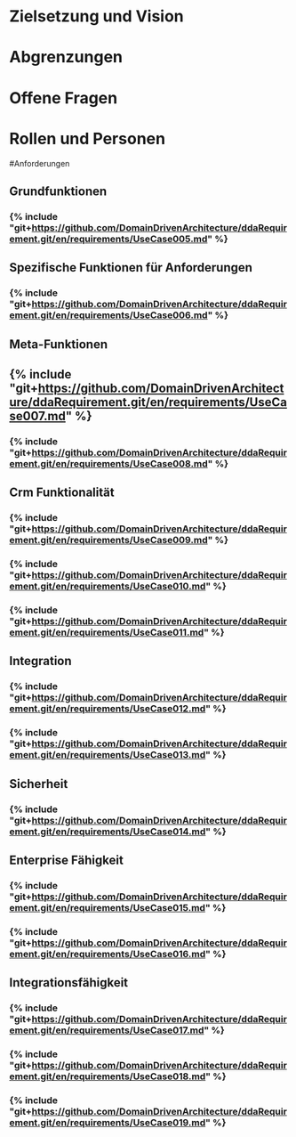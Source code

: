 
# Zielsetzung und Vision


# Abgrenzungen


# Offene Fragen


# Rollen und Personen


#Anforderungen


## Grundfunktionen

### {% include "git+https://github.com/DomainDrivenArchitecture/ddaRequirement.git/en/requirements/UseCase005.md" %} 


## Spezifische Funktionen für Anforderungen

### {% include "git+https://github.com/DomainDrivenArchitecture/ddaRequirement.git/en/requirements/UseCase006.md" %} 


## Meta-Funktionen

## {% include "git+https://github.com/DomainDrivenArchitecture/ddaRequirement.git/en/requirements/UseCase007.md" %} 


### {% include "git+https://github.com/DomainDrivenArchitecture/ddaRequirement.git/en/requirements/UseCase008.md" %} 


## Crm Funktionalität

### {% include "git+https://github.com/DomainDrivenArchitecture/ddaRequirement.git/en/requirements/UseCase009.md" %} 

### {% include "git+https://github.com/DomainDrivenArchitecture/ddaRequirement.git/en/requirements/UseCase010.md" %} 

### {% include "git+https://github.com/DomainDrivenArchitecture/ddaRequirement.git/en/requirements/UseCase011.md" %} 

## Integration

### {% include "git+https://github.com/DomainDrivenArchitecture/ddaRequirement.git/en/requirements/UseCase012.md" %} 

### {% include "git+https://github.com/DomainDrivenArchitecture/ddaRequirement.git/en/requirements/UseCase013.md" %} 



## Sicherheit

### {% include "git+https://github.com/DomainDrivenArchitecture/ddaRequirement.git/en/requirements/UseCase014.md" %}

## Enterprise Fähigkeit

### {% include "git+https://github.com/DomainDrivenArchitecture/ddaRequirement.git/en/requirements/UseCase015.md" %} 

### {% include "git+https://github.com/DomainDrivenArchitecture/ddaRequirement.git/en/requirements/UseCase016.md" %} 


## Integrationsfähigkeit

### {% include "git+https://github.com/DomainDrivenArchitecture/ddaRequirement.git/en/requirements/UseCase017.md" %} 

### {% include "git+https://github.com/DomainDrivenArchitecture/ddaRequirement.git/en/requirements/UseCase018.md" %} 

### {% include "git+https://github.com/DomainDrivenArchitecture/ddaRequirement.git/en/requirements/UseCase019.md" %} 


